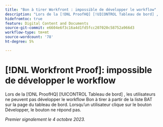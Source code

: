 ```yaml
---
title: "Bon à tirer Workfront : impossible de développer le workflow"
description: "Lors de la [!DNL ProofHQ] [!UICONTROL Tableau de bord] , les utilisateurs ne peuvent pas développer le workflow Bon à tirer à partir de la liste BAT sur la page du tableau de bord. Lorsqu’un utilisateur clique sur le bouton Développer, le bouton ne répond pas."
hidefromtoc: true
feature: Digital Content and Documents
source-git-commit: e6604e6f3c16a4d1fd5fcc207020c58752a966d3
workflow-type: tm+mt
source-wordcount: '78'
ht-degree: 5%

---
```



# [!DNL Workfront Proof]: impossible de développer le workflow

<!--Won't fix, live until Proof deprecated-->

Lors de la [!DNL ProofHQ] [!UICONTROL Tableau de bord] , les utilisateurs ne peuvent pas développer le workflow Bon à tirer à partir de la liste BAT sur la page du tableau de bord. Lorsqu’un utilisateur clique sur le bouton Développer, le bouton ne répond pas.

_Premier signalement le 4 octobre 2023._
